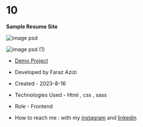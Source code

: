 # 10

**Sample Resume Site**

![image psd](https://github.com/Faraz-Azizi-Developer/10/assets/140517125/34c0099f-fad5-4e8d-a7cc-3bf83dacaae3)

![image psd (1)](https://github.com/Faraz-Azizi-Developer/10/assets/140517125/03224800-927c-49ae-930b-89e69b1f3521)

- [Demo Project](https://faraz-azizi-developer.github.io/10/)

- Developed by Faraz Azizi

- Created - 2023-8-16

- Technologies Used - Html , css , sass

- Role - Frontend

- How to reach me : with my [instagram](https://www.instagram.com/faraz_azizi_developer) and [linkedin](https://www.linkedin.com/in/faraz-azizi-developer)
